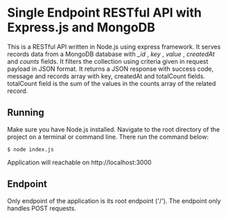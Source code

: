 # Single Endpoint RESTful API with Express.js and MongoDB

This is a RESTful API written in Node.js using express framework. 
It serves records data from a MongoDB database with _\_id_ , _key_ , _value_ , _createdAt_ and _counts_ fields. 
It filters the collection using criteria given in request payload in JSON format. 
It returns a JSON response with success code, message and  records array with key, createdAt and totalCount fields. 
totalCount field is the sum of the values in the counts array of the related record.

## Running
Make sure you have Node.js installed. Navigate to the root directory of the project on a terminal or command line. 
There run the command below:

`$ node index.js`

Application will reachable on http://localhost:3000 

## Endpoint
Only endpoint of the application is its root endpoint ('/'). 
The endpoint only handles POST requests. 